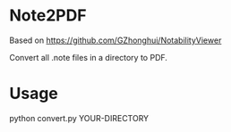 # Note2PDF

Based on https://github.com/GZhonghui/NotabilityViewer

Convert all .note files in a directory to PDF.

# Usage

python convert.py YOUR-DIRECTORY
